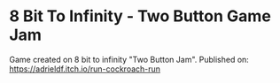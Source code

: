 # 8 Bit To Infinity - Two Button Game Jam
Game created on 8 bit to infinity "Two Button Jam". 
Published on: https://adrieldf.itch.io/run-cockroach-run
